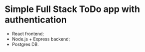 # Simple Full Stack ToDo app with authentication

- React frontend;
- Node.js + Express backend;
- Postgres DB.